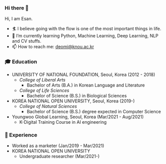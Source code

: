 ### Hi there 👋

Hi, I am Esan.

- 🏄 I believe going with the flow is one of the most important things in life.  
- 🌱 I’m currently learning Python, Machine Learning, Deep Learning, NLP and CV stuffs.  
- 📫 How to reach me: deomi@knou.ac.kr  

### 🎓 Education
* UNIVERSITY OF NATIONAL FOUNDATION, Seoul, Korea (2012 - 2018)
  * *College of Liberal Arts*
    * Bachelor of Arts (B.A.) in Korean Language and Literature
  * *College of Life Sciences*
    * Bachelor of Science (B.S.) in Biological Sciences
* KOREA NATIONAL OPEN UNIVERSITY, Seoul, Korea (2019-)
  * *College of Natural Sciences*
    * Bachelor of Science (B.S.) degree expected in Computer Science
* Youngwoo Global Learning, Seoul, Korea (Mar/2021 - Aug/2021)
  * K-Digital Training Course in AI engineering

### 🎯 Experience
* Worked as a marketer (Jan/2019 - Mar/2021)
* KOREA NATIONAL OPEN UNIVERSITY
  * Undergraduate researcher (Mar/2021-)

<!--
**Esantomi/Esantomi** is a ✨ _special_ ✨ repository because its `README.md` (this file) appears on your GitHub profile.

Here are some ideas to get you started:

- 🔭 I’m currently working on ...
- 🌱 I’m currently learning ...
- 👯 I’m looking to collaborate on ...
- 🤔 I’m looking for help with ...
- 💬 Ask me about ...
- 📫 How to reach me: ...
- 😄 Pronouns: ...
- ⚡ Fun fact: ...
-->
